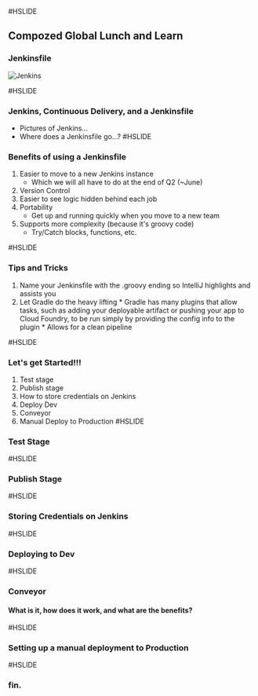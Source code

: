 #HSLIDE
## Compozed Global Lunch and Learn
### Jenkinsfile

![Jenkins](https://github.com/TSLarson/Jenkinsfile/blob/master/pics/jenkins.jpeg)

#HSLIDE
### Jenkins, Continuous Delivery, and a Jenkinsfile
 * Pictures of Jenkins...
 * Where does a Jenkinsfile go...?
#HSLIDE
### Benefits of using a Jenkinsfile
 1. Easier to move to a new Jenkins instance
    * Which we will all have to do at the end of Q2 (~June)
 2. Version Control    
 3. Easier to see logic hidden behind each job
 4. Portability
    * Get up and running quickly when you move to a new team
 5. Supports more complexity (because it's groovy code)
    * Try/Catch blocks, functions, etc.

#HSLIDE
### Tips and Tricks
  1. Name your Jenkinsfile with the .groovy ending so IntelliJ highlights and assists you
  2. Let Gradle do the heavy lifting
    * Gradle has many plugins that allow tasks, such as adding your deployable artifact or pushing your app to Cloud Foundry, to be run simply by providing the config info to the plugin
    * Allows for a clean pipeline

#HSLIDE
### Let's get Started!!!
  1. Test stage
  2. Publish stage
  3. How to store credentials on Jenkins
  4. Deploy Dev
  5. Conveyor
  6. Manual Deploy to Production
#HSLIDE
### Test Stage


#HSLIDE
### Publish Stage



#HSLIDE
### Storing Credentials on Jenkins


#HSLIDE
### Deploying to Dev

#HSLIDE
### Conveyor
#### What is it, how does it work, and what are the benefits?


#HSLIDE
### Setting up a manual deployment to Production

#HSLIDE
### fin.

